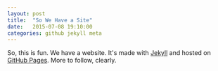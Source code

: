 ```yaml
---
layout: post
title:  "So We Have a Site"
date:   2015-07-08 19:10:00
categories: github jekyll meta
---
```


So, this is fun. We have a website. It's made with [Jekyll](http://jekyllrb.com/) and hosted on [GitHub Pages](https://pages.github.com/). More to follow, clearly.